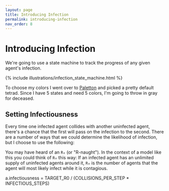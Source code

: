 ```yaml
---
layout: page
title: Introducing Infection
permalink: introducing-infection
nav_order: 8
---
```


# Introducing Infection

We're going to use a state machine to track the progress of any given agent's infection.

{% include illustrations/infection_state_machine.html %}

To choose my colors I went over to [Paletton](https://paletton.com/#uid=7000u0kllllaFw0g0qFqFg0w0aF) and picked a pretty default tetrad. Since I have 5 states and need 5 colors, I'm going to throw in gray for deceased.

## Setting Infectiousness

Every time one infected agent collides with another uninfected agent, there's a chance that the first will pass on the infection to the second. There are a number of ways that we could determine the likelihood of infection, but I choose to use the following:

You may have heard of an `R₀` (or "R-naught"). In the context of a model like this you could think of `R₀` this way: If an infected agent has an unlimited supply of uninfected agents around it, `R₀` is the number of agents that the agent will most likely infect while it is contagious.

a.infectiousness = TARGET_R0 / (COLLISIONS_PER_STEP * INFECTIOUS_STEPS)
